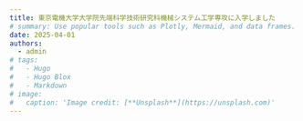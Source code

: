 ```yaml
---
title: 東京電機大学大学院先端科学技術研究科機械システム工学専攻に入学しました
# summary: Use popular tools such as Plotly, Mermaid, and data frames.
date: 2025-04-01
authors:
  - admin
# tags:
#   - Hugo
#   - Hugo Blox
#   - Markdown
# image:
#   caption: 'Image credit: [**Unsplash**](https://unsplash.com)'
---
```

